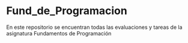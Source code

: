 # Fund_de_Programacion
En este repositorio se encuentran todas las evaluaciones y tareas de la asignatura Fundamentos de Programación
